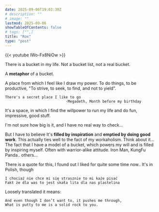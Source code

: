 ```yaml
---
date: 2025-09-06T19:03:30Z
# description: ""
# image: ""
lastmod: 2025-09-06
showTableOfContents: false
# tags: ["",]
title: "Rox"
type: "post"
---
```


{{< youtube lWo-Fx8NiOw >}}

There is a bucket in my life. Not a bucket list, not a real bucket. 

A **metaphor** of a bucket. 

A place from which I feel like I draw my power. To do things, to be productive, "To strive, to seek, to find, and not to yield".

```
There's a secret place I like to go
                            -Megadeth, Month before my birthday
```


It's a space, in which I find the willpower to run my life and do fun, impressive, good stuff. 

I'm not sure how big is it, and I have no real way to check... 

But I have to believe It's **filled by inspiration** and **emptied by doing good work**.  This actually ties well to the fact of my workaholism. Think about it... The fact that I have a model of a bucket, which powers my will and is filled by inspiring myself. Often with warrior-alike attitude. Iron Man, KungFu Panda.. others...

There is a quote for this, I found out I liked for quite some time now.. It's in Polish, though

```
I chociaż nie chce mi się strasznie to mi każe pisać
Fakt że dla was to jest skała lita dla nas plastelina
```

Loosely translated it means:

```
And even though I don’t want to, it pushes me through,
What is putty to me is a solid rock to you.
``` 


